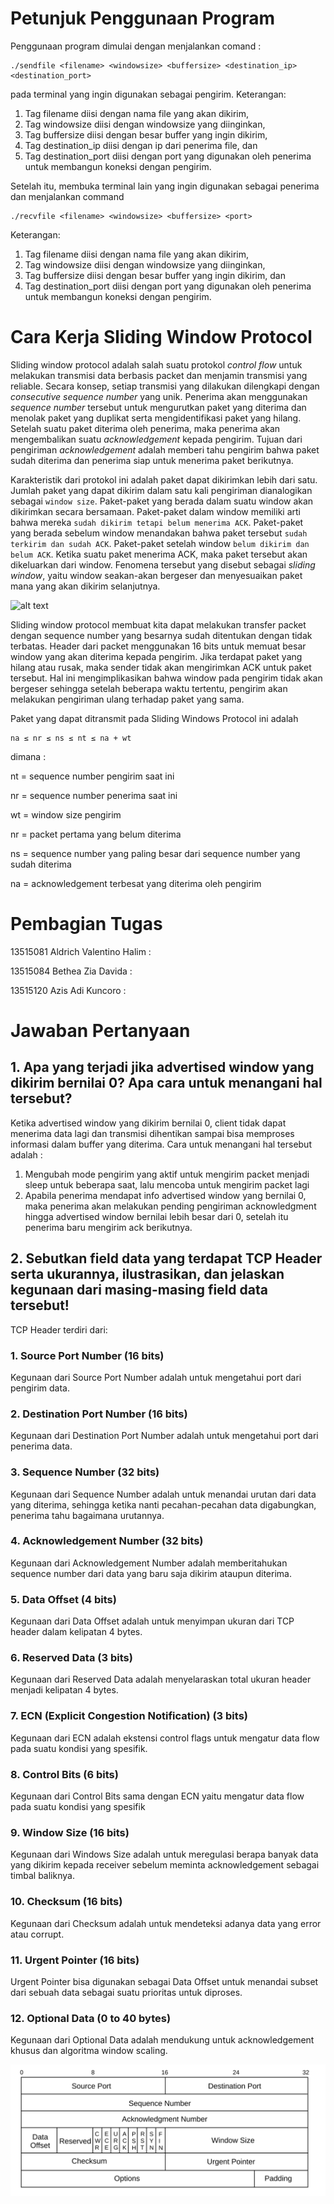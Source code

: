 # Petunjuk Penggunaan Program

Penggunaan program dimulai dengan menjalankan comand :

```
./sendfile <filename> <windowsize> <buffersize> <destination_ip> <destination_port>
```

pada terminal yang ingin digunakan sebagai pengirim. Keterangan:
1. Tag filename diisi dengan nama file yang akan dikirim,
2. Tag windowsize diisi dengan windowsize yang diinginkan,
3. Tag buffersize diisi dengan besar buffer yang ingin dikirim,
4. Tag destination_ip diisi dengan ip dari penerima file, dan
5. Tag destination_port diisi dengan port yang digunakan oleh penerima untuk membangun koneksi dengan pengirim.

Setelah itu, membuka terminal lain yang ingin digunakan sebagai penerima dan menjalankan command

```
./recvfile <filename> <windowsize> <buffersize> <port>
```

Keterangan:
1. Tag filename diisi dengan nama file yang akan dikirim,
2. Tag windowsize diisi dengan windowsize yang diinginkan,
3. Tag buffersize diisi dengan besar buffer yang ingin dikirim, dan
4. Tag destination_port diisi dengan port yang digunakan oleh penerima untuk membangun koneksi dengan pengirim.


# Cara Kerja Sliding Window Protocol

Sliding window protocol adalah salah suatu protokol *control flow* untuk melakukan transmisi data berbasis packet dan menjamin transmisi yang reliable. Secara konsep, setiap transmisi yang dilakukan dilengkapi dengan *consecutive sequence number* yang unik. Penerima akan menggunakan *sequence number* tersebut untuk mengurutkan paket yang diterima dan menolak paket yang duplikat serta mengidentifikasi paket yang hilang. Setelah suatu paket diterima oleh penerima, maka penerima akan mengembalikan suatu *acknowledgement* kepada pengirim. Tujuan dari pengiriman *acknowledgement* adalah memberi tahu pengirim bahwa paket sudah diterima dan penerima siap untuk menerima paket berikutnya. 

Karakteristik dari protokol ini adalah paket dapat dikirimkan lebih dari satu. Jumlah paket yang dapat dikirim dalam satu kali pengiriman dianalogikan sebagai `window size`. Paket-paket yang berada dalam suatu window akan dikirimkan secara bersamaan. Paket-paket dalam window memiliki arti bahwa mereka `sudah dikirim tetapi belum menerima ACK`. Paket-paket yang berada sebelum window menandakan bahwa paket tersebut `sudah terkirim dan sudah ACK`. Paket-paket setelah window `belum dikirim dan belum ACK`. Ketika suatu paket menerima ACK, maka paket tersebut akan dikeluarkan dari window. Fenomena tersebut yang disebut sebagai *sliding window*, yaitu window seakan-akan bergeser dan menyesuaikan paket mana yang akan dikirim selanjutnya.

![alt text](https://github.com/betheazdavida/Sliding-Window-Protocol/blob/master/img/slidingwindow.png "Sliding Window")

Sliding window protocol membuat kita dapat melakukan transfer packet dengan sequence number yang besarnya sudah ditentukan dengan tidak terbatas. Header dari packet menggunakan 16 bits untuk memuat besar window yang akan diterima kepada pengirim. Jika terdapat paket yang hilang atau rusak, maka sender tidak akan mengirimkan ACK untuk paket tersebut. Hal ini mengimplikasikan bahwa window pada pengirim tidak akan bergeser sehingga setelah beberapa waktu tertentu, pengirim akan melakukan pengiriman ulang terhadap paket yang sama.

Paket yang dapat ditransmit pada Sliding Windows Protocol ini adalah 

```
na ≤ nr ≤ ns ≤ nt ≤ na + wt
```

dimana :

nt = sequence number pengirim saat ini

nr = sequence number penerima saat ini

wt = window size pengirim

nr = packet pertama yang belum diterima

ns = sequence number yang paling besar dari sequence number yang sudah diterima

na = acknowledgement terbesat yang diterima oleh pengirim

# Pembagian Tugas

13515081 Aldrich Valentino Halim :

13515084 Bethea Zia Davida :

13515120 Azis Adi Kuncoro :

# Jawaban Pertanyaan 

## 1.	Apa yang terjadi jika advertised window yang dikirim bernilai 0? Apa cara untuk menangani hal tersebut?

Ketika advertised window yang dikirim bernilai 0, client tidak dapat menerima data lagi dan transmisi dihentikan sampai bisa memproses informasi dalam buffer yang diterima.
Cara untuk menangani hal tersebut adalah :
 1. Mengubah mode pengirim yang aktif untuk mengirim packet menjadi sleep untuk beberapa saat, lalu mencoba untuk mengirim packet lagi
 2. Apabila penerima mendapat info advertised window yang bernilai 0, maka penerima akan melakukan pending pengiriman acknowledgment hingga advertised window bernilai lebih besar dari 0, setelah itu penerima baru mengirim ack berikutnya.

## 2.	Sebutkan field data yang terdapat TCP Header serta ukurannya, ilustrasikan, dan jelaskan kegunaan dari masing-masing field data tersebut!

TCP Header terdiri dari:
### 1. Source Port Number (16 bits)
Kegunaan dari Source Port Number adalah untuk mengetahui port dari pengirim data.
### 2. Destination Port Number (16 bits)
Kegunaan dari Destination Port Number adalah untuk mengetahui port dari penerima data.
### 3. Sequence Number (32 bits)
Kegunaan dari Sequence Number adalah untuk menandai urutan dari data yang diterima, sehingga ketika nanti pecahan-pecahan data digabungkan, penerima tahu bagaimana urutannya.
### 4. Acknowledgement Number (32 bits)
Kegunaan dari Acknowledgement Number adalah memberitahukan sequence number dari data yang baru saja dikirim ataupun diterima.
### 5. Data Offset (4 bits)
Kegunaan dari Data Offset adalah untuk menyimpan ukuran dari TCP header dalam kelipatan 4 bytes.
### 6. Reserved Data (3 bits)
Kegunaan dari Reserved Data adalah menyelaraskan total ukuran header menjadi kelipatan 4 bytes.
### 7. ECN (Explicit Congestion Notification) (3 bits)
Kegunaan dari ECN adalah ekstensi control flags untuk mengatur data flow pada suatu kondisi yang spesifik.
### 8. Control Bits (6 bits)
Kegunaan dari Control Bits sama dengan ECN yaitu mengatur data flow pada suatu kondisi yang spesifik
### 9. Window Size (16 bits)
Kegunaan dari Windows Size adalah untuk meregulasi berapa banyak data yang dikirim kepada receiver sebelum meminta acknowledgement sebagai timbal baliknya.
### 10. Checksum (16 bits)
Kegunaan dari Checksum adalah untuk mendeteksi adanya data yang error atau corrupt.
### 11. Urgent Pointer (16 bits)
Urgent Pointer bisa digunakan sebagai Data Offset untuk menandai subset dari sebuah data sebagai suatu prioritas untuk diproses.
### 12. Optional Data (0 to 40 bytes)
Kegunaan dari Optional Data adalah mendukung untuk acknowledgement khusus dan algoritma window scaling.

![alt text](https://github.com/betheazdavida/Sliding-Window-Protocol/blob/master/img/tcpheader.svg "TCP Header")
